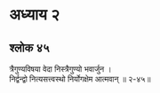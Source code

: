 # अध्याय २

## श्लोक ४५

त्रैगुण्यविषया वेदा निस्त्रैगुण्यो भवार्जुन ।<br>निर्द्वन्द्वो नित्यसत्त्वस्थो निर्योगक्षेम आत्मवान् ॥ २-४५॥<br><br>

